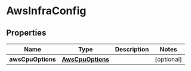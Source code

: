 

# AwsInfraConfig


## Properties

Name | Type | Description | Notes
------------ | ------------- | ------------- | -------------
**awsCpuOptions** | [**AwsCpuOptions**](AwsCpuOptions.md) |  |  [optional]



